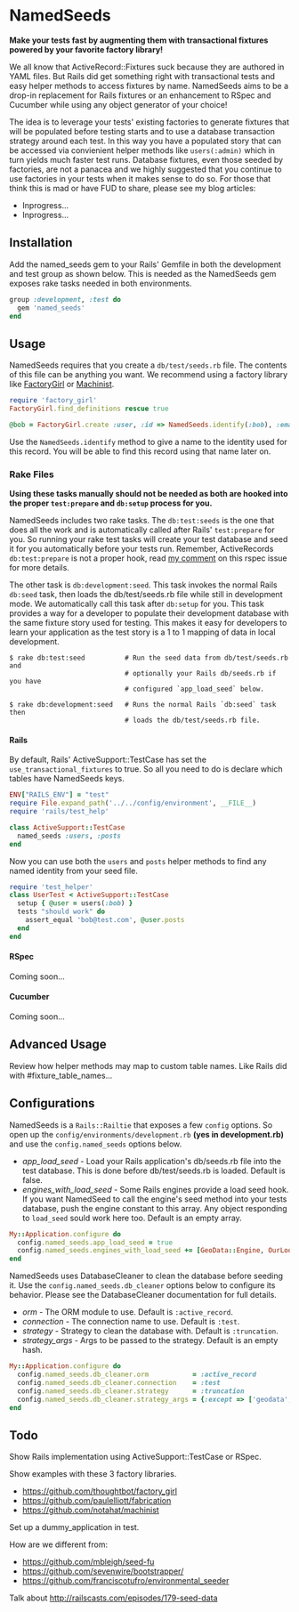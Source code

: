# NamedSeeds

**Make your tests fast by augmenting them with transactional fixtures powered by your favorite factory library!**

We all know that ActiveRecord::Fixtures suck because they are authored in YAML files. But Rails did get something right with transactional tests and easy helper methods to access fixtures by name. NamedSeeds aims to be a drop-in replacement for Rails fixtures or an enhancement to RSpec and Cucumber while using any object generator of your choice!

The idea is to leverage your tests' existing factories to generate fixtures that will be populated before testing starts and to use a database transaction strategy around each test. In this way you have a populated story that can be accessed via convienient helper methods like `users(:admin)` which in turn yields much faster test runs. Database fixtures, even those seeded by factories, are not a panacea and we highly suggested that you continue to use factories in your tests when it makes sense to do so. For those that think this is mad or have FUD to share, please see my blog articles:

* Inprogress...
* Inprogress...


## Installation

Add the named_seeds gem to your Rails' Gemfile in both the development and test group as shown below. This is needed as the NamedSeeds gem exposes rake tasks needed in both environments.

```ruby
group :development, :test do
  gem 'named_seeds'
end
```

## Usage

NamedSeeds requires that you create a `db/test/seeds.rb` file. The contents of this file can be anything you want. We recommend using a factory library like [FactoryGirl](https://github.com/thoughtbot/factory_girl) or [Machinist](https://github.com/notahat/machinist).

```ruby
require 'factory_girl'
FactoryGirl.find_definitions rescue true

@bob = FactoryGirl.create :user, :id => NamedSeeds.identify(:bob), :email => 'bob@test.com'
```

Use the `NamedSeeds.identify` method to give a name to the identity used for this record. You will be able to find this record using that name later on.


### Rake Files

**Using these tasks manually should not be needed as both are hooked into the proper `test:prepare` and `db:setup` process for you.**

NamedSeeds includes two rake tasks. The `db:test:seeds` is the one that does all the work and is automatically called after Rails' `test:prepare` for you. So running your rake test tasks will create your test database and seed it for you automatically before your tests run. Remember, ActiveRecords `db:test:prepare` is not a proper hook, read [my comment](https://github.com/rspec/rspec-rails/issues/663#issuecomment-11831559) on this rspec issue for more details.

The other task is `db:development:seed`. This task invokes the normal Rails `db:seed` task, then loads the db/test/seeds.rb file while still in development mode. We automatically call this task after `db:setup` for you. This task provides a way for a developer to populate their development database with the same fixture story used for testing. This makes it easy for developers to learn your application as the test story is a 1 to 1 mapping of data in local development.

```shell
$ rake db:test:seed          # Run the seed data from db/test/seeds.rb and 
                             # optionally your Rails db/seeds.rb if you have 
                             # configured `app_load_seed` below.

$ rake db:development:seed   # Runs the normal Rails `db:seed` task then 
                             # loads the db/test/seeds.rb file.
```


#### Rails

By default, Rails' ActiveSupport::TestCase has set the `use_transactional_fixtures` to true. So all you need to do is declare which tables have NamedSeeds keys.

```ruby
ENV["RAILS_ENV"] = "test"
require File.expand_path('../../config/environment', __FILE__)
require 'rails/test_help'

class ActiveSupport::TestCase
  named_seeds :users, :posts
end
```

Now you can use both the `users` and `posts` helper methods to find any named identity from your seed file.

```ruby
require 'test_helper'
class UserTest < ActiveSupport::TestCase
  setup { @user = users(:bob) }
  tests "should work" do
    assert_equal 'bob@test.com', @user.posts
  end
end
```


#### RSpec

Coming soon...

#### Cucumber

Coming soon...


## Advanced Usage

Review how helper methods may map to custom table names. Like Rails did with #fixture_table_names...


## Configurations

NamedSeeds is a `Rails::Railtie` that exposes a few `config` options. So open up the `config/environments/development.rb` **(yes in development.rb)** and use the `config.named_seeds` options below.

* *app_load_seed* - Load your Rails application's db/seeds.rb file into the test database. This is done before db/test/seeds.rb is loaded. Default is false.
* *engines_with_load_seed* - Some Rails engines provide a load seed hook. If you want NamedSeed to call the engine's seed method into your tests database, push the engine constant to this array. Any object responding to `load_seed` sould work here too. Default is an empty array.

```ruby
My::Application.configure do
  config.named_seeds.app_load_seed = true
  config.named_seeds.engines_with_load_seed += [GeoData::Engine, OurLookupTables]
end
```

NamedSeeds uses DatabaseCleaner to clean the database before seeding it. Use the `config.named_seeds.db_cleaner` options below to configure its behavior. Please see the DatabaseCleaner documentation for full details.

* *orm* - The ORM module to use. Default is `:active_record`.
* *connection* - The connection name to use. Default is `:test`.
* *strategy* - Strategy to clean the database with. Default is `:truncation`.
* *strategy_args* - Args to be passed to the strategy. Default is an empty hash.

```ruby
My::Application.configure do
  config.named_seeds.db_cleaner.orm           = :active_record
  config.named_seeds.db_cleaner.connection    = :test
  config.named_seeds.db_cleaner.strategy      = :truncation
  config.named_seeds.db_cleaner.strategy_args = {:except => ['geodata', 'lookuptable']}
end
```



## Todo

Show Rails implementation using ActiveSupport::TestCase or RSpec.

Show examples with these 3 factory libraries.

* https://github.com/thoughtbot/factory_girl
* https://github.com/paulelliott/fabrication
* https://github.com/notahat/machinist

Set up a dummy_application in test.

How are we different from:

* https://github.com/mbleigh/seed-fu
* https://github.com/sevenwire/bootstrapper/
* https://github.com/franciscotufro/environmental_seeder

Talk about http://railscasts.com/episodes/179-seed-data

